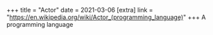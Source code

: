 +++
title = "Actor"
date = 2021-03-06
[extra]
link = "https://en.wikipedia.org/wiki/Actor_(programming_language)"
+++
A programming language

